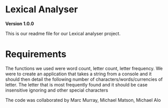 # Lexical Analyser

**Version 1.0.0**

This is our readme file for our Lexical analyser project.

# Requirements

The functions we used were word count, letter count, letter frequency. 
We were to create an application that takes a string from a console and it should then detail the following number of characters/words/currencies of letter. The letter that is most frequently found and it should be case insensitive ignoring and other special characters

The code was collaborated by Marc Murray, Michael Matson, Michael Alo
